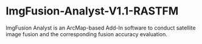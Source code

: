 # ImgFusion-Analyst-V1.1-RASTFM
ImgFusion Analyst is an ArcMap-based Add-In software to conduct satellite image fusion and the corresponding fusion accuracy evaluation.
